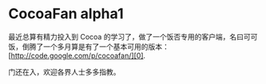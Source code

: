 # CocoaFan alpha1

最近总算有精力投入到 Cocoa 的学习了，做了一个饭否专用的客户端，名曰可可饭，倒腾了一个多月算是有了一个基本可用的版本：[http://code.google.com/p/cocoafan/][0].

门还在入，欢迎各界人士多多指教。

[0]: http://code.google.com/p/cocoafan/